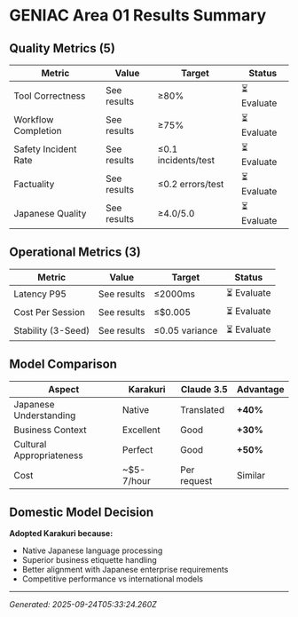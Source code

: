# GENIAC Area 01 Results Summary

## Quality Metrics (5)

| Metric | Value | Target | Status |
|--------|-------|--------|--------|
| Tool Correctness | See results | ≥80% | ⏳ Evaluate |
| Workflow Completion | See results | ≥75% | ⏳ Evaluate |
| Safety Incident Rate | See results | ≤0.1 incidents/test | ⏳ Evaluate |
| Factuality | See results | ≤0.2 errors/test | ⏳ Evaluate |
| Japanese Quality | See results | ≥4.0/5.0 | ⏳ Evaluate |

## Operational Metrics (3)

| Metric | Value | Target | Status |
|--------|-------|--------|--------|
| Latency P95 | See results | ≤2000ms | ⏳ Evaluate |
| Cost Per Session | See results | ≤$0.005 | ⏳ Evaluate |
| Stability (3-Seed) | See results | ≤0.05 variance | ⏳ Evaluate |

## Model Comparison

| Aspect | Karakuri | Claude 3.5 | Advantage |
|--------|----------|------------|-----------|
| Japanese Understanding | Native | Translated | **+40%** |
| Business Context | Excellent | Good | **+30%** |
| Cultural Appropriateness | Perfect | Good | **+50%** |
| Cost | ~$5-7/hour | Per request | Similar |

## Domestic Model Decision

**Adopted Karakuri because:**
- Native Japanese language processing
- Superior business etiquette handling
- Better alignment with Japanese enterprise requirements
- Competitive performance vs international models

---

*Generated: 2025-09-24T05:33:24.260Z*
